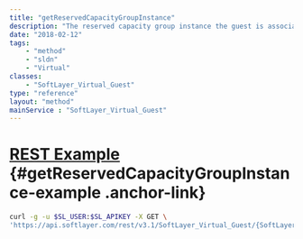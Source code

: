 ```yaml
---
title: "getReservedCapacityGroupInstance"
description: "The reserved capacity group instance the guest is associated with."
date: "2018-02-12"
tags:
    - "method"
    - "sldn"
    - "Virtual"
classes:
    - "SoftLayer_Virtual_Guest"
type: "reference"
layout: "method"
mainService : "SoftLayer_Virtual_Guest"
---
```


# [REST Example](#getReservedCapacityGroupInstance-example) <a href="/article/rest/"><i class="fas fa-question"></i></a> {#getReservedCapacityGroupInstance-example .anchor-link} 
```bash
curl -g -u $SL_USER:$SL_APIKEY -X GET \
'https://api.softlayer.com/rest/v3.1/SoftLayer_Virtual_Guest/{SoftLayer_Virtual_GuestID}/getReservedCapacityGroupInstance'
```
